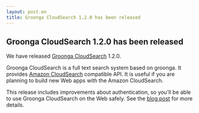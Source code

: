 ```yaml
---
layout: post.en
title: Groonga CloudSearch 1.2.0 has been released
---
```

## Groonga CloudSearch 1.2.0 has been released

We have released [Groonga CloudSearch](http://gcs.groonga.org/) 1.2.0.

Groonga CloudSearch is a full text search system based on groonga. It
provides [Amazon CloudSearch](http://aws.amazon.com/en/cloudsearch/)
compatible API. It is useful if you are planning to build new Web apps
with the Amazon CloudSearch.

This release includes improvements about authentication, so you'll be
able to use Groonga CloudSearch on the Web safely. See the [blog
post](http://gcs.groonga.org/blog/2012/08/29/1.2.0-release/) for more
details.
